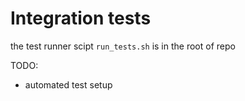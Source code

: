 # Integration tests

the test runner scipt `run_tests.sh` is in the root of repo

TODO:
* automated test setup